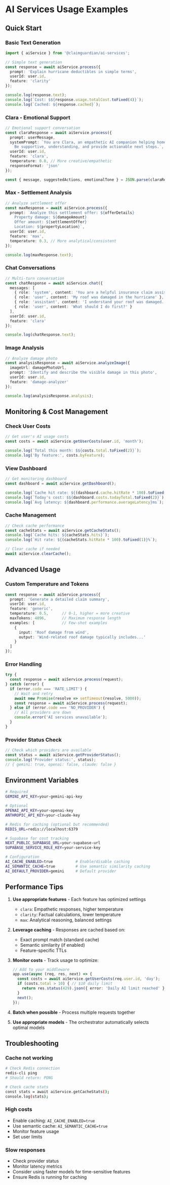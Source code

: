 # AI Services Usage Examples

## Quick Start

### Basic Text Generation
```typescript
import { aiService } from '@claimguardian/ai-services';

// Simple text generation
const response = await aiService.process({
  prompt: 'Explain hurricane deductibles in simple terms',
  userId: user.id,
  feature: 'clarity'
});

console.log(response.text);
console.log(`Cost: $${response.usage.totalCost.toFixed(4)}`);
console.log(`Cached: ${response.cached}`);
```

### Clara - Emotional Support
```typescript
// Emotional support conversation
const claraResponse = await aiService.process({
  prompt: userMessage,
  systemPrompt: `You are Clara, an empathetic AI companion helping homeowners through insurance claims.
    Be supportive, understanding, and provide actionable next steps.`,
  userId: user.id,
  feature: 'clara',
  temperature: 0.8, // More creative/empathetic
  responseFormat: 'json'
});

const { message, suggestedActions, emotionalTone } = JSON.parse(claraResponse.text);
```

### Max - Settlement Analysis
```typescript
// Analyze settlement offer
const maxResponse = await aiService.process({
  prompt: `Analyze this settlement offer: ${offerDetails}
    Property damage: ${damageAmount}
    Offer amount: ${settlementOffer}
    Location: ${propertyLocation}`,
  userId: user.id,
  feature: 'max',
  temperature: 0.3, // More analytical/consistent
});

console.log(maxResponse.text);
```

### Chat Conversations
```typescript
// Multi-turn conversation
const chatResponse = await aiService.chat({
  messages: [
    { role: 'system', content: 'You are a helpful insurance claim assistant' },
    { role: 'user', content: 'My roof was damaged in the hurricane' },
    { role: 'assistant', content: 'I understand your roof was damaged...' },
    { role: 'user', content: 'What should I do first?' }
  ],
  userId: user.id,
  feature: 'clara'
});

console.log(chatResponse.text);
```

### Image Analysis
```typescript
// Analyze damage photo
const analysisResponse = await aiService.analyzeImage({
  imageUrl: damagePhotoUrl,
  prompt: 'Identify and describe the visible damage in this photo',
  userId: user.id,
  feature: 'damage-analyzer'
});

console.log(analysisResponse.analysis);
```

## Monitoring & Cost Management

### Check User Costs
```typescript
// Get user's AI usage costs
const costs = await aiService.getUserCosts(user.id, 'month');

console.log(`Total this month: $${costs.total.toFixed(2)}`);
console.log('By feature:', costs.byFeature);
```

### View Dashboard
```typescript
// Get monitoring dashboard
const dashboard = await aiService.getDashboard();

console.log(`Cache hit rate: ${(dashboard.cache.hitRate * 100).toFixed(1)}%`);
console.log(`Today's cost: $${dashboard.costs.todayTotal.toFixed(2)}`);
console.log(`Avg latency: ${dashboard.performance.averageLatency}ms`);
```

### Cache Management
```typescript
// Check cache performance
const cacheStats = await aiService.getCacheStats();
console.log(`Cache hits: ${cacheStats.hits}`);
console.log(`Hit rate: ${(cacheStats.hitRate * 100).toFixed(1)}%`);

// Clear cache if needed
await aiService.clearCache();
```

## Advanced Usage

### Custom Temperature and Tokens
```typescript
const response = await aiService.process({
  prompt: 'Generate a detailed claim summary',
  userId: user.id,
  feature: 'generic',
  temperature: 0.5,      // 0-1, higher = more creative
  maxTokens: 4096,       // Maximum response length
  examples: [            // Few-shot examples
    {
      input: 'Roof damage from wind',
      output: 'Wind-related roof damage typically includes...'
    }
  ]
});
```

### Error Handling
```typescript
try {
  const response = await aiService.process(request);
} catch (error) {
  if (error.code === 'RATE_LIMIT') {
    // Wait and retry
    await new Promise(resolve => setTimeout(resolve, 5000));
    const response = await aiService.process(request);
  } else if (error.code === 'NO_PROVIDER') {
    // All providers are down
    console.error('AI services unavailable');
  }
}
```

### Provider Status Check
```typescript
// Check which providers are available
const status = await aiService.getProviderStatus();
console.log('Provider status:', status);
// { gemini: true, openai: false, claude: false }
```

## Environment Variables

```bash
# Required
GEMINI_API_KEY=your-gemini-api-key

# Optional
OPENAI_API_KEY=your-openai-key
ANTHROPIC_API_KEY=your-claude-key

# Redis for caching (optional but recommended)
REDIS_URL=redis://localhost:6379

# Supabase for cost tracking
NEXT_PUBLIC_SUPABASE_URL=your-supabase-url
SUPABASE_SERVICE_ROLE_KEY=your-service-key

# Configuration
AI_CACHE_ENABLED=true          # Enable/disable caching
AI_SEMANTIC_CACHE=true         # Use semantic similarity caching
AI_DEFAULT_PROVIDER=gemini     # Default provider
```

## Performance Tips

1. **Use appropriate features** - Each feature has optimized settings
   - `clara`: Empathetic responses, higher temperature
   - `clarity`: Factual calculations, lower temperature
   - `max`: Analytical reasoning, balanced settings

2. **Leverage caching** - Responses are cached based on:
   - Exact prompt match (standard cache)
   - Semantic similarity (if enabled)
   - Feature-specific TTLs

3. **Monitor costs** - Track usage to optimize:
   ```typescript
   // Add to your middleware
   app.use(async (req, res, next) => {
     const costs = await aiService.getUserCosts(req.user.id, 'day');
     if (costs.total > 10) { // $10 daily limit
       return res.status(429).json({ error: 'Daily AI limit reached' });
     }
     next();
   });
   ```

4. **Batch when possible** - Process multiple requests together
5. **Use appropriate models** - The orchestrator automatically selects optimal models

## Troubleshooting

### Cache not working
```bash
# Check Redis connection
redis-cli ping
# Should return: PONG

# Check cache stats
const stats = await aiService.getCacheStats();
console.log(stats);
```

### High costs
- Enable caching: `AI_CACHE_ENABLED=true`
- Use semantic cache: `AI_SEMANTIC_CACHE=true`
- Monitor feature usage
- Set user limits

### Slow responses
- Check provider status
- Monitor latency metrics
- Consider using faster models for time-sensitive features
- Ensure Redis is running for caching